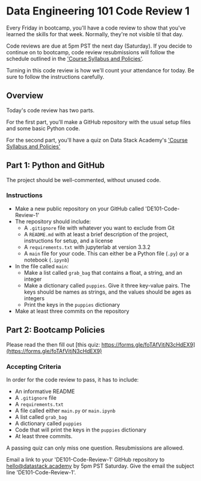 # Data Engineering 101 Code Review 1

Every Friday in bootcamp, you'll have a code review to show that you've learned the skills for that week. Normally, they're not visible til that day. 

Code reviews are due at 5pm PST the next day (Saturday). If you decide to continue on to bootcamp, code review resubmissions will follow the schedule outlined in the ['Course Syllabus and Policies'](https://datastack.academy/course-syllabus-and-policies/).

Turning in this code review is how we'll count your attendance for today. Be sure to follow the instructions carefully. 

## Overview
Today's code review has two parts.

For the first part, you'll make a GitHub repository with the usual setup files and some basic Python code. 

For the second part, you'll have a quiz on Data Stack Academy's ['Course Syllabus and Policies'](https://datastack.academy/course-syllabus-and-policies/)

## Part 1: Python and GitHub
The project should be well-commented, without unused code.

### Instructions
- Make a new public repository on your GitHub called 'DE101-Code-Review-1'
- The repository should include:
    - A `.gitignore` file with whatever you want to exclude from Git
    - A `README.md` with at least a brief description of the project, instructions for setup, and a license
    - A  `requirements.txt` with jupyterlab at version 3.3.2
    - A `main` file for your code. This can either be a Python file (`.py`) or a notebook (`.ipynb`)
- In the file called `main`:
    - Make a list called `grab_bag` that contains a float, a string, and an integer
    - Make a dictionary called `puppies`. Give it three key-value pairs. The keys should be names as strings, and the values should be ages as integers
    - Print the keys in the `puppies` dictionary
- Make at least three commits on the repository

## Part 2: Bootcamp Policies
Please read the then fill out [this quiz:
https://forms.gle/foTAfVitjN3cHdEX9](https://forms.gle/foTAfVitjN3cHdEX9)


### Accepting Criteria
In order for the code review to pass, it has to include:
- An informative README
- A `.gitignore` file
- A  `requirements.txt`
- A file called either `main.py` or `main.ipynb`
- A list called `grab_bag`
- A dictionary called `puppies`
- Code that will print the keys in the `puppies` dictionary
- At least three commits.

A passing quiz can only miss one question. Resubmissions are allowed.

Email a link to your 'DE101-Code-Review-1' GitHub repository to hello@datastack.academy by 5pm PST Saturday. Give the email the subject line 'DE101-Code-Review-1'.

